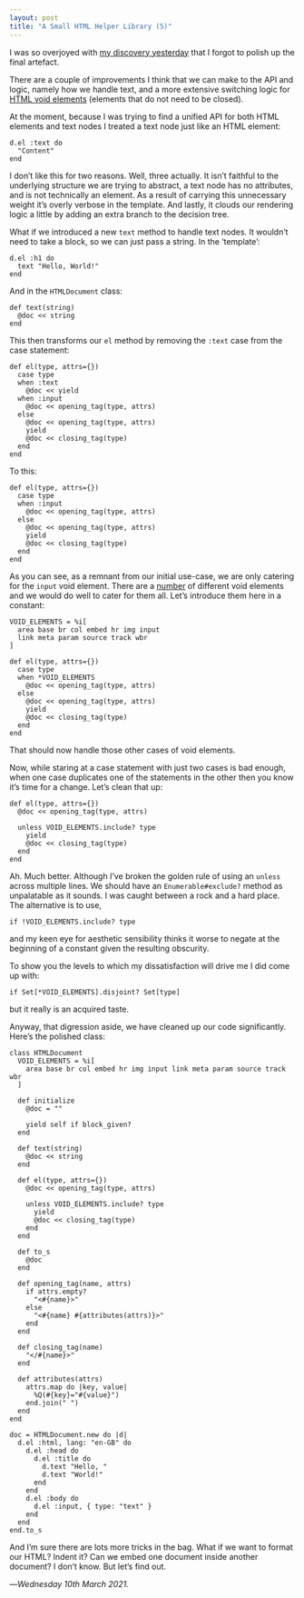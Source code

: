 ```yaml
---
layout: post
title: "A Small HTML Helper Library (5)"
---
```


I was so overjoyed with [my discovery yesterday][shl4] that I forgot to polish up the final artefact.

There are a couple of improvements I think that we can make to the API and logic, namely how we handle text, and a more extensive switching logic for [HTML void elements][hve] (elements that do not need to be closed).

At the moment, because I was trying to find a unified API for both HTML elements and text nodes I treated a text node just like an HTML element:

```
d.el :text do
  "Content"
end
```

I don’t like this for two reasons. Well, three actually. It isn’t faithful to the underlying structure we are trying to abstract, a text node has no attributes, and is not technically an element. As a result of carrying this unnecessary weight it’s overly verbose in the template. And lastly, it clouds our rendering logic a little by adding an extra branch to the decision tree.

What if we introduced a new `text` method to handle text nodes. It wouldn’t need to take a block, so we can just pass a string. In the ‘template’:

```
d.el :h1 do
  text "Hello, World!"
end
```

And in the `HTMLDocument` class:

```
def text(string)
  @doc << string
end
```

This then transforms our `el` method by removing the `:text` case from the case statement:

```
def el(type, attrs={})
  case type
  when :text
    @doc << yield
  when :input
    @doc << opening_tag(type, attrs)
  else
    @doc << opening_tag(type, attrs)
    yield
    @doc << closing_tag(type)
  end
end
```

To this:

```
def el(type, attrs={})
  case type
  when :input
    @doc << opening_tag(type, attrs)
  else
    @doc << opening_tag(type, attrs)
    yield
    @doc << closing_tag(type)
  end
end
```

As you can see, as a remnant from our initial use-case, we are only catering for the `input` void element. There are a [number][hve] of different void elements and we would do well to cater for them all. Let’s introduce them here in a constant:

```
VOID_ELEMENTS = %i[
  area base br col embed hr img input 
  link meta param source track wbr
]

def el(type, attrs={})
  case type
  when *VOID_ELEMENTS
    @doc << opening_tag(type, attrs)
  else
    @doc << opening_tag(type, attrs)
    yield
    @doc << closing_tag(type)
  end
end
```

That should now handle those other cases of void elements.

Now, while staring at a case statement with just two cases is bad enough, when one case duplicates one of the statements in the other then you know it’s time for a change. Let’s clean that up:

```
def el(type, attrs={})
  @doc << opening_tag(type, attrs)
  
  unless VOID_ELEMENTS.include? type
    yield
    @doc << closing_tag(type)
  end
end
```

Ah. Much better. Although I’ve broken the golden rule of using an `unless` across multiple lines. We should have an `Enumerable#exclude?` method as unpalatable as it sounds. I was caught between a rock and a hard place. The alternative is to use,

```
if !VOID_ELEMENTS.include? type
```

and my keen eye for aesthetic sensibility thinks it worse to negate at the beginning of a constant given the resulting obscurity. 

To show you the levels to which my dissatisfaction will drive me I did come up with:

```
if Set[*VOID_ELEMENTS].disjoint? Set[type]
```

but it really is an acquired taste.

Anyway, that digression aside, we have cleaned up our code significantly. Here’s the polished class:

```
class HTMLDocument
  VOID_ELEMENTS = %i[
    area base br col embed hr img input link meta param source track wbr
  ]

  def initialize
    @doc = ""

    yield self if block_given?
  end

  def text(string)
    @doc << string
  end

  def el(type, attrs={})
    @doc << opening_tag(type, attrs)

    unless VOID_ELEMENTS.include? type
      yield
      @doc << closing_tag(type)
    end
  end

  def to_s
    @doc
  end

  def opening_tag(name, attrs)
    if attrs.empty?
      "<#{name}>"
    else
      "<#{name} #{attributes(attrs)}>"
    end
  end

  def closing_tag(name)
    "</#{name}>"
  end

  def attributes(attrs)
    attrs.map do |key, value|
      %Q(#{key}="#{value}")
    end.join(" ")
  end
end
```

```
doc = HTMLDocument.new do |d|
  d.el :html, lang: "en-GB" do
    d.el :head do
      d.el :title do
        d.text "Hello, "
        d.text "World!"
      end
    end
    d.el :body do
      d.el :input, { type: "text" }
    end
  end
end.to_s
```

And I’m sure there are lots more tricks in the bag. What if we want to format our HTML? Indent it? Can we embed one document inside another document? I don’t know. But let’s find out.

—*Wednesday 10th March 2021.*

[shl4]: https://www.crossingtheruby.com/2021/03/09/a-small-html-helper-library-4.html
[hve]: https://html.spec.whatwg.org/multipage/syntax.html#elements-2

